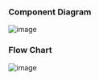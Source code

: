### Component Diagram

![image](https://github.com/comfortdelgro/compass-design/assets/117263060/82ee365b-c69a-4dd4-8cd4-6f54e6a19457)

### Flow Chart

![image](https://github.com/comfortdelgro/compass-design/assets/117263060/d08015e6-4980-4813-be2c-9ee693fe3804)
